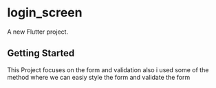 # login_screen

A new Flutter project.

## Getting Started
This Project focuses on the form and validation also i used some of the method where we can easiy style the form
and validate the form
